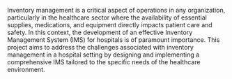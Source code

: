 Inventory management is a critical aspect of operations in any organization, particularly in the healthcare sector where the availability of essential supplies, medications, and equipment directly impacts patient care and safety. In this context, the development of an effective Inventory Management System (IMS) for hospitals is of paramount importance. This project aims to address the challenges associated with inventory management in a hospital setting by designing and implementing a comprehensive IMS tailored to the specific needs of the healthcare environment.
